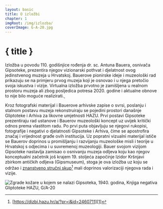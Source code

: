 ```yaml
---
layout: basic
title: O izložbi
chapter: 1
imgRoot: /img/izlozba/
coverImage: G-A-20.jpg
---
```


# { title }

Izložba u povodu 110. godišnjice rođenja dr. sc. Antuna Bauera, osnivača Gipsoteke, prezentira njegov vizionarski pothvat i djelatnost ovog jedinstvenog muzeja u Hrvatskoj. Bauerove pionirske ideje i muzeološki rad prikazuju se na primjeru prvog muzeja koji je osnovao i u njega pretočio svoja iskustva i vizije. Virtualna izložba prvotno je zamišljena u realnom prostoru muzeja ali zbog posljedica potresa 2020. godine i aktualne obnove to nije bilo moguće realizirati.¸

Kroz fotografski materijal i Bauerove arhivske zapise o svrsi, poslanju i stalnom postavu muzeja rekonstruiraju se pojedini prostori današnje Gliptoteke i Arhiva za likovne umjetnosti HAZU. Prvi postavi Gipsoteke prezentiraju rad ustanove i Bauerov muzeološki koncept uz uvijek kritički odnos prema vlastitom radu. Po prvi puta objavljuju se njegovi rukopisi, fotografije i negativi o djelatnosti Gipsoteke i Arhiva, čime se apostrofira značaj i vrijednost građe ovih institucija. Uz popratni vizualni materijal ističe se Bauerov doprinos u promišljanju i razvijanju muzeološke misli i teorije u Hrvatskoj s odjecima i u suvremenoj muzeologiji. Bauer svojom vizijom Gipsoteke nastavlja zamisao o osnivanju muzeja odljeva koju kao njegov konceptualni začetnik još krajem 19. stoljeća započinje Izidor Kršnjavi zbirkom antičkih odljeva (Gipsmuseum), stoga je ova izložba uz koju se održao i [znanstveno stručni skup][1][^1] mali doprinos valorizaciji njegova rada i vizije.


![Zgrade kožare u kojem se nalazi Gipsoteka, 1940. godina, Knjiga negativa Gliptoteke HAZU, G/A-20]({imgRoot}G-A-20.jpg "Zgrada Gipsoteke, 1940.")

[^1]: [https://dizbi.hazu.hr/a/?pr=i&id=2460711][1] 

[1]: <https://dizbi.hazu.hr/a/?pr=i&id=2460711> "https://dizbi.hazu.hr/a/?pr=i&id=2460711"
